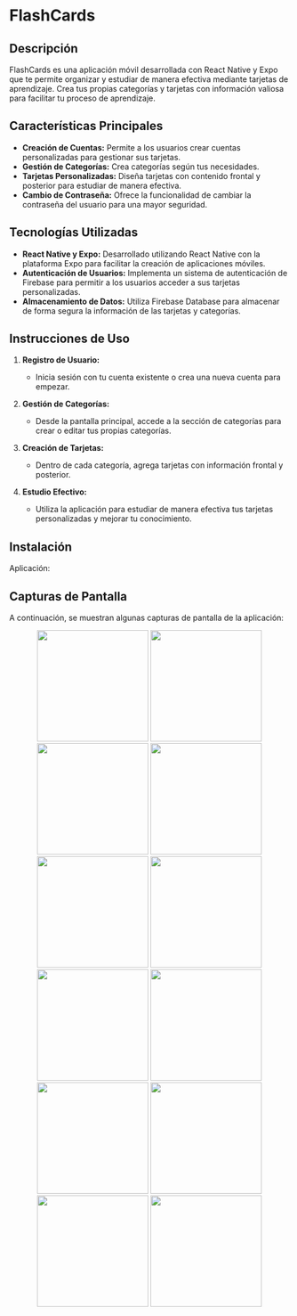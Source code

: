 # FlashCards

## Descripción

FlashCards es una aplicación móvil desarrollada con React Native y Expo que te permite organizar y estudiar de manera efectiva mediante tarjetas de aprendizaje. Crea tus propias categorías y tarjetas con información valiosa para facilitar tu proceso de aprendizaje.

## Características Principales

- **Creación de Cuentas:** Permite a los usuarios crear cuentas personalizadas para gestionar sus tarjetas.
- **Gestión de Categorías:** Crea categorías según tus necesidades.
- **Tarjetas Personalizadas:** Diseña tarjetas con contenido frontal y posterior para estudiar de manera efectiva.
- **Cambio de Contraseña:** Ofrece la funcionalidad de cambiar la contraseña del usuario para una mayor seguridad.

## Tecnologías Utilizadas

- **React Native y Expo:** Desarrollado utilizando React Native con la plataforma Expo para facilitar la creación de aplicaciones móviles.
- **Autenticación de Usuarios:** Implementa un sistema de autenticación de Firebase para permitir a los usuarios acceder a sus tarjetas personalizadas.
- **Almacenamiento de Datos:** Utiliza Firebase Database para almacenar de forma segura la información de las tarjetas y categorías.

## Instrucciones de Uso

1. **Registro de Usuario:**
   - Inicia sesión con tu cuenta existente o crea una nueva cuenta para empezar.

2. **Gestión de Categorías:**
   - Desde la pantalla principal, accede a la sección de categorías para crear o editar tus propias categorías.

3. **Creación de Tarjetas:**
   - Dentro de cada categoría, agrega tarjetas con información frontal y posterior.

4. **Estudio Efectivo:**
   - Utiliza la aplicación para estudiar de manera efectiva tus tarjetas personalizadas y mejorar tu conocimiento.

## Instalación

Aplicación: 

## Capturas de Pantalla

A continuación, se muestran algunas capturas de pantalla de la aplicación:

<div align='center'>
  <img width='200px' src='https://res.cloudinary.com/dy0r9xqqv/image/upload/v1702334360/WhatsApp_Image_2023-12-11_at_19.22.04_zehtry.jpg' />
  <img width='200px' src='https://res.cloudinary.com/dy0r9xqqv/image/upload/v1702334360/WhatsApp_Image_2023-12-11_at_19.22.04_1_vxikzv.jpg' />
  <img width='200px' src='https://res.cloudinary.com/dy0r9xqqv/image/upload/v1702334360/WhatsApp_Image_2023-12-11_at_19.22.04_2_arlife.jpg' />
  <img width='200px' src='https://res.cloudinary.com/dy0r9xqqv/image/upload/v1702334360/WhatsApp_Image_2023-12-11_at_19.22.04_4_fdlprv.jpg' />
  <img width='200px' src='https://res.cloudinary.com/dy0r9xqqv/image/upload/v1702334360/WhatsApp_Image_2023-12-11_at_19.22.04_3_pwu2oe.jpg' />
  <img width='200px' src='https://res.cloudinary.com/dy0r9xqqv/image/upload/v1702334361/WhatsApp_Image_2023-12-11_at_19.22.04_7_ngemia.jpg' />
  <img width='200px' src='https://res.cloudinary.com/dy0r9xqqv/image/upload/v1702334361/WhatsApp_Image_2023-12-11_at_19.22.04_6_gqrdvy.jpg' />
  <img width='200px' src='https://res.cloudinary.com/dy0r9xqqv/image/upload/v1702334361/WhatsApp_Image_2023-12-11_at_19.22.04_5_bgsfak.jpg' />
  <img width='200px' src='https://res.cloudinary.com/dy0r9xqqv/image/upload/v1702334361/WhatsApp_Image_2023-12-11_at_19.22.04_8_lk93cp.jpg' />
  <img width='200px' src='https://res.cloudinary.com/dy0r9xqqv/image/upload/v1702334361/WhatsApp_Image_2023-12-11_at_19.22.04_9_u4k9xd.jpg' />
  <img width='200px' src='https://res.cloudinary.com/dy0r9xqqv/image/upload/v1702334361/WhatsApp_Image_2023-12-11_at_19.22.04_10_bbvnxq.jpg' />
  <img width='200px' src='https://res.cloudinary.com/dy0r9xqqv/image/upload/v1702334360/WhatsApp_Image_2023-12-11_at_19.22.05_lruptu.jpg' />
</div>
